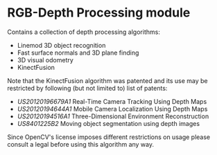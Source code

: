  RGB-Depth Processing module
============================

Contains a collection of depth processing algorithms:
* Linemod 3D object recognition
* Fast surface normals and 3D plane finding
* 3D visual odometry
* KinectFusion

Note that the KinectFusion algorithm was patented and its use may be restricted by following (but not limited to) list of patents:

* _US20120196679A1_  Real-Time Camera Tracking Using Depth Maps
* _US20120194644A1_  Mobile Camera Localization Using Depth Maps
* _US20120194516A1_  Three-Dimensional Environment Reconstruction
* _US8401225B2_  Moving object segmentation using depth images

Since OpenCV's license imposes different restrictions on usage please consult a legal before using this algorithm any way.

